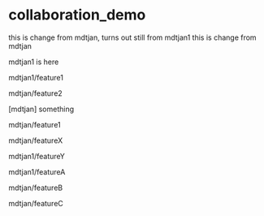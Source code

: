 # collaboration_demo
this is change from mdtjan, turns out still from mdtjan1
this is change from mdtjan

mdtjan1 is here

mdtjan1/feature1

mdtjan/feature2

[mdtjan] something

mdtjan/feature1

mdtjan/featureX

mdtjan1/featureY

mdtjan1/featureA

mdtjan/featureB

mdtjan/featureC
